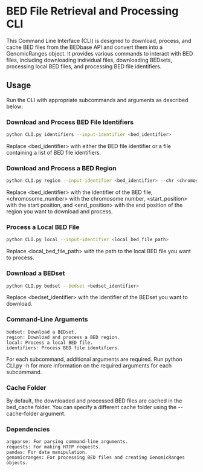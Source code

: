 # BED File Retrieval and Processing CLI

This Command Line Interface (CLI) is designed to download, process, and cache BED files from the BEDbase API and convert them into a GenomicRanges object. It provides various commands to interact with BED files, including downloading individual files, downloading BEDsets, processing local BED files, and processing BED file identifiers.

## Usage

Run the CLI with appropriate subcommands and arguments as described below:

### Download and Process BED File Identifiers

```bash
python CLI.py identifiers --input-identifier <bed_identifier>
```

Replace <bed_identifier> with either the BED file identifier or a file containing a list of BED file identifiers.

### Download and Process a BED Region

```bash
python CLI.py region --input-identifier <bed_identifier> --chr <chromosome_number> --start <start_position> --end <end_position>
```

Replace <bed_identifier> with the identifier of the BED file, <chromosome_number> with the chromosome number, <start_position> with the start position, and <end_position> with the end position of the region you want to download and process.

### Process a Local BED File

```bash
python CLI.py local --input-identifier <local_bed_file_path>
```

Replace <local_bed_file_path> with the path to the local BED file you want to process.

### Download a BEDset

```bash
python CLI.py bedset --bedset <bedset_identifier>
```

Replace <bedset_identifier> with the identifier of the BEDset you want to download.

### Command-Line Arguments

    bedset: Download a BEDset.
    region: Download and process a BED region.
    local: Process a local BED file.
    identifiers: Process BED file identifiers.

For each subcommand, additional arguments are required. Run python CLI.py <subcommand> -h for more information on the required arguments for each subcommand.

### Cache Folder

By default, the downloaded and processed BED files are cached in the bed_cache folder. You can specify a different cache folder using the --cache-folder argument.


### Dependencies

    argparse: For parsing command-line arguments.
    requests: For making HTTP requests.
    pandas: For data manipulation.
    genomicranges: For processing BED files and creating GenomicRanges objects.
